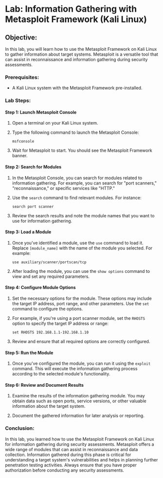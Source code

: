 # Lab: Information Gathering with Metasploit Framework (Kali Linux)

## Objective:

In this lab, you will learn how to use the Metasploit Framework on Kali Linux to gather information about target systems. Metasploit is a versatile tool that can assist in reconnaissance and information gathering during security assessments.

### Prerequisites:

- A Kali Linux system with the Metasploit Framework pre-installed.

### Lab Steps:

#### Step 1: Launch Metasploit Console

1. Open a terminal on your Kali Linux system.

2. Type the following command to launch the Metasploit Console:
   ```
   msfconsole
   ```

3. Wait for Metasploit to start. You should see the Metasploit Framework banner.

#### Step 2: Search for Modules

1. In the Metasploit Console, you can search for modules related to information gathering. For example, you can search for "port scanners," "reconnaissance," or specific services like "HTTP."

2. Use the `search` command to find relevant modules. For instance:
   ```
   search port scanner
   ```

3. Review the search results and note the module names that you want to use for information gathering.

#### Step 3: Load a Module

1. Once you've identified a module, use the `use` command to load it. Replace `[module_name]` with the name of the module you selected. For example:
   ```
   use auxiliary/scanner/portscan/tcp
   ```

2. After loading the module, you can use the `show options` command to view and set any required parameters.

#### Step 4: Configure Module Options

1. Set the necessary options for the module. These options may include the target IP address, port range, and other parameters. Use the `set` command to configure the options.

2. For example, if you're using a port scanner module, set the `RHOSTS` option to specify the target IP address or range:
   ```
   set RHOSTS 192.168.1.1-192.168.1.10
   ```

3. Review and ensure that all required options are correctly configured.

#### Step 5: Run the Module

1. Once you've configured the module, you can run it using the `exploit` command. This will execute the information gathering process according to the selected module's functionality.

#### Step 6: Review and Document Results

1. Examine the results of the information gathering module. You may obtain data such as open ports, service versions, or other valuable information about the target system.

2. Document the gathered information for later analysis or reporting.

### Conclusion:

In this lab, you learned how to use the Metasploit Framework on Kali Linux for information gathering during security assessments. Metasploit offers a wide range of modules that can assist in reconnaissance and data collection. Information gathered during this phase is critical for understanding a target system's vulnerabilities and helps in planning further penetration testing activities. Always ensure that you have proper authorization before conducting any security assessments.
